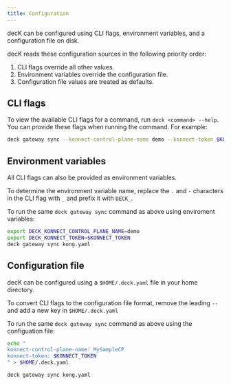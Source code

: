 ```yaml
---
title: Configuration
---
```


decK can be configured using CLI flags, environment variables, and a configuration file on disk.

decK reads these configuration sources in the following priority order:
1. CLI flags override all other values.
2. Environment variables override the configuration file.
3. Configuration file values are treated as defaults.

## CLI flags

To view the available CLI flags for a command, run `deck <command> --help`. 
You can provide these flags when running the command. For example:

```bash
deck gateway sync --konnect-control-plane-name demo --konnect-token $KONNECT_TOKEN kong.yaml
```

## Environment variables

All CLI flags can also be provided as environment variables.

To determine the environment variable name, replace the `.` and `-` characters in the CLI flag with `_` and prefix it with `DECK_`.

To run the same `deck gateway sync` command as above using enviroment variables:

```bash
export DECK_KONNECT_CONTROL_PLANE_NAME=demo
export DECK_KONNECT_TOKEN=$KONNECT_TOKEN
deck gateway sync kong.yaml
```

## Configuration file

decK can be configured using a `$HOME/.deck.yaml` file in your home directory.

To convert CLI flags to the configuration file format, remove the leading `--` and add a new key in `$HOME/.deck.yaml`

To run the same `deck gateway sync` command as above using the configuation file:

```bash
echo "
konnect-control-plane-name: MySampleCP
konnect-token: $KONNECT_TOKEN
" > $HOME/.deck.yaml

deck gateway sync kong.yaml
```